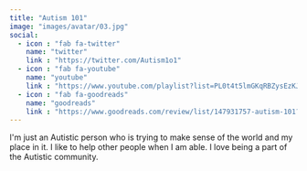 ```yaml
---
title: "Autism 101"
image: "images/avatar/03.jpg"
social:
  - icon : "fab fa-twitter"
    name: "twitter"
    link : "https://twitter.com/Autism1o1"
  - icon : "fab fa-youtube"
    name: "youtube"
    link : "https://www.youtube.com/playlist?list=PL0t4t5lmGKqRBZysEzKJ6_aaoSPNx-hVM"
  - icon : "fab fa-goodreads"
    name: "goodreads"
    link : "https://www.goodreads.com/review/list/147931757-autism-101?ref=nav_mybooks&shelf=autistic-living"
---
```


I'm just an Autistic person who is trying to make sense of the world and my place in it. I like to help other people when I am able. I love being a part of the Autistic community.  